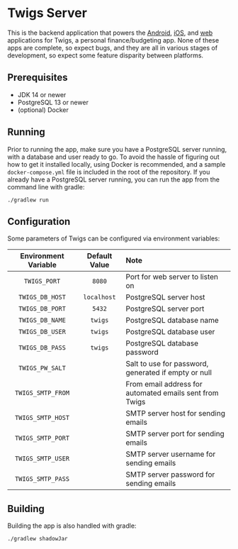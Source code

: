 # Twigs Server

This is the backend application that powers the [Android](../../../twigs-android), [iOS](../../../twigs-ios),
and [web](../../../twigs-web) applications for Twigs, a personal finance/budgeting app. None of these apps are complete,
so expect bugs, and they are all in various stages of development, so expect some feature disparity between platforms.

## Prerequisites

- JDK 14 or newer
- PostgreSQL 13 or newer
- (optional) Docker

## Running

Prior to running the app, make sure you have a PostgreSQL server running, with a database and user ready to go. To avoid
the hassle of figuring out how to get it installed locally, using Docker is recommended, and a
sample `docker-compose.yml` file is included in the root of the repository. If you already have a PostgreSQL server
running, you can run the app from the command line with gradle:

    ./gradlew run

## Configuration

Some parameters of Twigs can be configured via environment variables:

Environment Variable|Default Value|Note
:---:|:---:|:---
`TWIGS_PORT`|`8080`|Port for web server to listen on
`TWIGS_DB_HOST`|`localhost`|PostgreSQL server host
`TWIGS_DB_PORT`|`5432`|PostgreSQL server port
`TWIGS_DB_NAME`|`twigs`|PostgreSQL database name
`TWIGS_DB_USER`|`twigs`|PostgreSQL database user
`TWIGS_DB_PASS`|`twigs`|PostgreSQL database password
`TWIGS_PW_SALT`||Salt to use for password, generated if empty or null
`TWIGS_SMTP_FROM`||From email address for automated emails sent from Twigs
`TWIGS_SMTP_HOST`||SMTP server host for sending emails
`TWIGS_SMTP_PORT`||SMTP server port for sending emails
`TWIGS_SMTP_USER`||SMTP server username for sending emails
`TWIGS_SMTP_PASS`||SMTP server password for sending emails

## Building

Building the app is also handled with gradle:

    ./gradlew shadowJar

